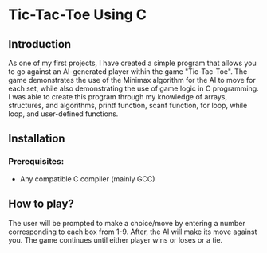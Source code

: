# Tic-Tac-Toe Using C

## Introduction 
As one of my first projects, I have created a simple program that allows you to go against an AI-generated player within the game "Tic-Tac-Toe". The game demonstrates the use of the Minimax algorithm for the AI to move for each set, while also demonstrating the use of game logic in C programming. I was able to create this program through my knowledge of arrays, structures, and algorithms, printf function, scanf function, for loop, while loop, and user-defined functions.

## Installation
### Prerequisites:
- Any compatible C compiler (mainly GCC)

## How to play?

The user will be prompted to make a choice/move by entering a number corresponding to each box from 1-9. After, the AI will make its move against you. The game continues until either player wins or loses or a tie.

